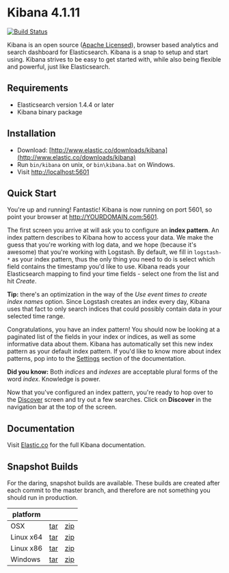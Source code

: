 # Kibana 4.1.11

[![Build Status](https://travis-ci.org/elastic/kibana.svg?branch=master)](https://travis-ci.org/elastic/kibana?branch=master)

Kibana is an open source ([Apache Licensed](https://github.com/elastic/kibana/blob/master/LICENSE.md)), browser based analytics and search dashboard for Elasticsearch. Kibana is a snap to setup and start using. Kibana strives to be easy to get started with, while also being flexible and powerful, just like Elasticsearch.

## Requirements

- Elasticsearch version 1.4.4 or later
- Kibana binary package

## Installation

* Download: [http://www.elastic.co/downloads/kibana](http://www.elastic.co/downloads/kibana)
* Run `bin/kibana` on unix, or `bin\kibana.bat` on Windows.
* Visit [http://localhost:5601](http://localhost:5601)

## Quick Start

You're up and running! Fantastic! Kibana is now running on port 5601, so point your browser at http://YOURDOMAIN.com:5601.

The first screen you arrive at will ask you to configure an **index pattern**. An index pattern describes to Kibana how to access your data. We make the guess that you're working with log data, and we hope (because it's awesome) that you're working with Logstash. By default, we fill in `logstash-*` as your index pattern, thus the only thing you need to do is select which field contains the timestamp you'd like to use. Kibana reads your Elasticsearch mapping to find your time fields - select one from the list and hit *Create*.

**Tip:** there's an optimization in the way of the *Use event times to create index names* option. Since Logstash creates an index every day, Kibana uses that fact to only search indices that could possibly contain data in your selected time range.

Congratulations, you have an index pattern! You should now be looking at a paginated list of the fields in your index or indices, as well as some informative data about them. Kibana has automatically set this new index pattern as your default index pattern. If you'd like to know more about index patterns, pop into to the [Settings](#settings) section of the documentation.

**Did you know:** Both *indices* and *indexes* are acceptable plural forms of the word *index*. Knowledge is power.

Now that you've configured an index pattern, you're ready to hop over to the [Discover](#discover) screen and try out a few searches. Click on **Discover** in the navigation bar at the top of the screen.

## Documentation

Visit [Elastic.co](http://www.elastic.co/guide/en/kibana/current/index.html) for the full Kibana documentation.

## Snapshot Builds

For the daring, snapshot builds are available. These builds are created after each commit to the master branch, and therefore are not something you should run in production.

| platform |  |  |
| --- | --- | --- |
| OSX | [tar](https://download.elastic.co/kibana/kibana-snapshot/kibana-4.1.11-darwin-x64.tar.gz) | [zip](https://download.elastic.co/kibana/kibana-snapshot/kibana-4.1.11-darwin-x64.zip) |
| Linux x64 | [tar](https://download.elastic.co/kibana/kibana-snapshot/kibana-4.1.11-linux-x64.tar.gz) | [zip](https://download.elastic.co/kibana/kibana-snapshot/kibana-4.1.11-linux-x64.zip) |
| Linux x86 | [tar](https://download.elastic.co/kibana/kibana-snapshot/kibana-4.1.11-linux-x86.tar.gz) | [zip](https://download.elastic.co/kibana/kibana-snapshot/kibana-4.1.11-linux-x86.zip) |
| Windows | [tar](https://download.elastic.co/kibana/kibana-snapshot/kibana-4.1.11-windows.tar.gz) | [zip](https://download.elastic.co/kibana/kibana-snapshot/kibana-4.1.11-windows.zip) |